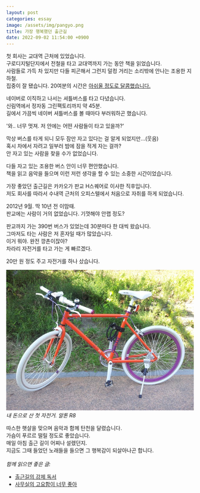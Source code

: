```yaml
---
layout: post
categories: essay
image: /assets/img/pangyo.png
title: 가장 행복했던 출근길
date: 2022-09-02 11:54:00 +0900
---
```


첫 회사는 교대역 근처에 있었습니다.  
구로디지털단지에서 전철을 타고 교대역까지 가는 동안 책을 읽었습니다.  
사람들로 가득 차 있지만 다들 피곤해서 그런지 덜컹 거리는 소리밖에 안나는 조용한 지하철.  
집중이 잘 됐습니다. 20여분의 시간은 [아쉬울 정도로 달콤했습니다.](/essay/2021/10/03/%EC%B6%9C%EA%B7%BC%EA%B8%B8%EC%9D%98-%EA%B0%95%EC%A0%9C-%EB%8F%85%EC%84%9C.html)

네이버로 이직하고 나서는 셔틀버스를 타고 다녔습니다.  
신림역에서 정자동 그린팩토리까지 약 45분.  
길에서 가끔씩 네이버 셔틀버스를 볼 때마다 부러워하곤 했습니다.  

'와.. 너무 멋져. 저 안에는 어떤 사람들이 타고 있을까?'  

막상 버스를 타게 되니 모두 잠만 자고 있다는 걸 알게 되었지만...(웃음)  
혹시 차에서 자려고 일부러 밤에 잠을 적게 자는 걸까?  
안 자고 있는 사람을 찾을 수가 없었습니다.

다들 자고 있는 조용한 버스 안이 너무 편안했습니다.  
책을 읽고 음악을 들으며 이런 저런 생각을 할 수 있는 소중한 시간이었습니다.

가장 좋았던 출근길은 카카오가 판교 H스퀘어로 이사한 직후입니다.  
저도 회사를 따라서 수내역 근처의 오피스텔에서 처음으로 자취를 하게 되었습니다.  

2012년 9월. 딱 10년 전 이맘때.  
판교에는 사람이 거의 없었습니다. 기껏해야 안랩 정도?

판교까지 가는 390번 버스가 있었는데 30분마다 한 대씩 왔습니다.  
그마저도 타는 사람은 저 혼자일 때가 많았습니다.  
이거 뭐야. 완전 깡촌이잖아?  
차라리 자전거를 타고 가는 게 빠르겠다.
 
20만 원 정도 주고 자전거를 하나 샀습니다.  

![알톤 자전거](/assets/img/alton.jpg)  
*내 돈으로 산 첫 자전거. 알톤 R8*

따스한 햇살을 맞으며 음악과 함께 탄천을 달렸습니다.  
가슴이 푸르르 떨릴 정도로 좋았습니다.  
매일 아침 출근 길이 어찌나 설렜던지.  
지금도 그때 들었던 노래들을 들으면 그 행복감이 되살아나곤 합니다.
<br>
<br>
*함께 읽으면 좋은 글:*
* [출근길의 강제 독서](/essay/2021/10/03/출근길의-강제-독서.html)
* [사무실의 고요함이 너무 좋아](/essay/2023/03/30/silence-in-the-office.html)